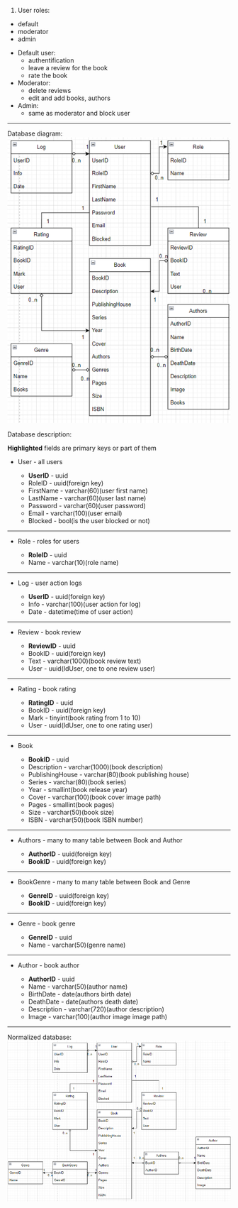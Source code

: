 1. User roles:
+ default
+ moderator
+ admin
- Default user:
    - authentification
    - leave a review for the book
    - rate the book
- Moderator:
    - delete reviews
    - edit and add books, authors
- Admin:
    - same as moderator and block user
____
Database diagram:
![unnormalized database](https://github.com/neoromaioi/SUBD/raw/main/Picture1.png)


Database description:

**Highlighted** fields are primary keys or part of them

- User - all users

    - **UserID** - uuid
    - RoleID - uuid(foreign key)
    - FirstName - varchar(60)(user first name)
    - LastName - varchar(60)(user last name)
    - Password - varchar(60)(user password)
    - Email - varchar(100)(user email)
    - Blocked - bool(is the user blocked or not) 
____
- Role - roles for users

    - **RoleID** - uuid
    - Name - varchar(10)(role name)
____
- Log - user action logs

    - **UserID** - uuid(foreign key)
    - Info - varchar(100)(user action for log)
    - Date - datetime(time of user action)
____
- Review - book review

    - **ReviewID** - uuid
    - BookID - uuid(foreign key)
    - Text - varchar(1000)(book review text)
    - User - uuid(IdUser, one to one review user)
____
- Rating - book rating

    - **RatingID** - uuid
    - BookID - uuid(foreign key)
    - Mark - tinyint(book rating from 1 to 10)
    - User - uuid(IdUser, one to one rating user)
____
- Book

    - **BookID** - uuid
    - Description - varchar(1000)(book description)
    - PublishingHouse - varchar(80)(book publishing house)
    - Series - varchar(80)(book series)
    - Year - smallint(book release year)
    - Cover - varchar(100)(book cover image path)
    - Pages - smallint(book pages)
    - Size - varchar(50)(book size)
    - ISBN - varchar(50)(book ISBN number)
____
- Authors - many to many table between Book and Author

    - **AuthorID** - uuid(foreign key)
    - **BookID** - uuid(foreign key)
____
- BookGenre - many to many table between Book and Genre

    - **GenreID** - uuid(foreign key)
    - **BookID** - uuid(foreign key)
____
- Genre - book genre

    - **GenreID** - uuid
    - Name - varchar(50)(genre name)
____
- Author - book author

    - **AuthorID** - uuid
    - Name - varchar(50)(author name)
    - BirthDate - date(authors birth date)
    - DeathDate - date(authors death date)
    - Description - varchar(720)(author description)
    - Image - varchar(100)(author image image path)
____
Normalized database:
![normalized database](https://github.com/neoromaioi/SUBD/raw/main/Picture2.png)
